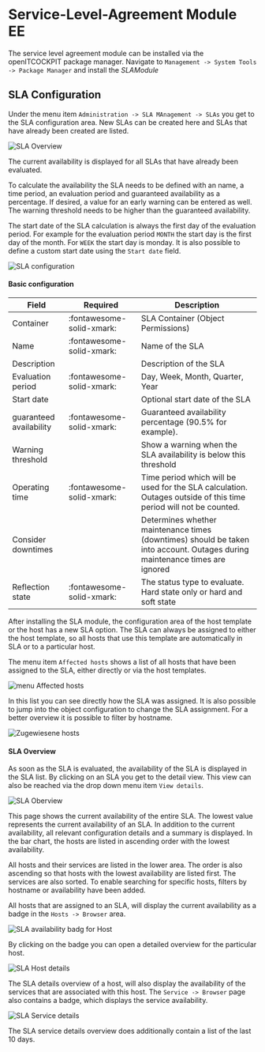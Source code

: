# Service-Level-Agreement Module <span class="badge badge-danger badge-outlined" title="Enterprise Edition">EE</span>

The service level agreement module can be installed via the openITCOCKPIT package manager.
Navigate to `Management -> System Tools -> Package Manager` and install the *SLAModule*

## SLA Configuration

Under the menu item `Administration -> SLA MAnagement -> SLAs` you get to the SLA configuration area.
New SLAs can be created here and SLAs that have already been created are listed.

![SLA Overview](/images/sla/sla_list.png)

The current availability is displayed for all SLAs that have already been evaluated.


To calculate the availability the SLA needs to be defined with an name, a time period, an evaluation period and
guaranteed availability as a percentage. If desired, a value for an early warning can be entered as well.
The warning threshold needs to be higher than the guaranteed availability.

The start date of the SLA calculation is always the first day of the evaluation period. For example for the
evaluation period `MONTH` the start day is the first day of the month. For `WEEK` the start day is monday.
It is also possible to define a custom start date using the `Start date` field.

![SLA configuration](/images/sla/sla_configuration.png)

#### Basic configuration

| Field                   | Required                  | Description                                                                                                                  |
|-------------------------|---------------------------|------------------------------------------------------------------------------------------------------------------------------|
| Container               | :fontawesome-solid-xmark: | SLA Container (Object Permissions)                                                                                           |
| Name                    | :fontawesome-solid-xmark: | Name of the SLA                                                                                                              |
| Description             |                           | Description of the SLA                                                                                                       |
| Evaluation period       | :fontawesome-solid-xmark: | Day, Week, Month, Quarter, Year                                                                                              |
| Start date              |                           | Optional start date of the SLA                                                                                               |
| guaranteed availability | :fontawesome-solid-xmark: | Guaranteed availability percentage (90.5% for example).                                                                      |
| Warning threshold       |                           | Show a warning when the SLA availability is below this threshold                                                             |
| Operating time          | :fontawesome-solid-xmark: | Time period which will be used for the SLA calculation. Outages outside of this time period will not be counted.             |
| Consider downtimes      |                           | Determines whether maintenance times  (downtimes) should be taken into account. Outages during maintenance times are ignored |
| Reflection state        | :fontawesome-solid-xmark: | The status type to evaluate. Hard state only or hard and soft state                                                          |

After installing the SLA module, the configuration area of the host template or the host has a new SLA option.
The SLA can always be assigned to either the host template, so all hosts that use this
template are automatically in SLA or to a particular host.

The menu item `Affected hosts` shows a list of all hosts that have been assigned to the SLA, either directly or via the host templates.

![menu Affected hosts](/images/sla/sla_menu_affected_hosts.png)

In this list you can see directly how the SLA was assigned. It is also possible to jump into the object configuration
to change the SLA assignment. For a better overview it is possible to filter by hostname.

![Zugewiesene hosts](/images/sla/sla_affected_hosts.png)


#### SLA Overview

As soon as the SLA is evaluated, the availability of the SLA is displayed in the SLA list.
By clicking on an SLA you get to the detail view. This view can also be reached via the drop down menu item `View details`.

![SLA Oberview](/images/sla/sla_view_details.png)

This page shows the current availability of the entire SLA. The lowest value represents
the current availability of an SLA. In addition to the current availability, all relevant configuration details
and a summary is displayed. In the bar chart, the hosts are listed in ascending order with the lowest availability.

All hosts and their services are listed in the lower area. The order is also ascending so that
hosts with the lowest availability are listed first. The services are also sorted.
To enable searching for specific hosts, filters by hostname or availability have been added.

All hosts that are assigned to an SLA, will display the current availability as a badge in the `Hosts -> Browser` area.

![SLA availability badg for Host](/images/sla/sla_host_browser.png)

By clicking on the badge you can open a detailed overview for the particular host.

![SLA Host details](/images/sla/sla_host_browser_details.png)

The SLA details overview of a host, will also display the availability of the services that are associated with this host.
The `Service -> Browser` page also contains a badge, which displays the service availability.

![SLA Service details](/images/sla/sla_service_browser_details.png)

The SLA service details overview does additionally contain a list of the last 10 days.